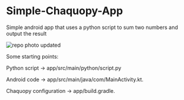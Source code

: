 # Simple-Chaquopy-App
Simple android app that uses a python script to sum two numbers and output the result



![repo photo updated](https://github.com/ahmed-h1ndy/Simple-Chaquopy-App/assets/111510856/14bb8d31-8048-4a33-8fe0-7aa6df0e7656)

Some starting points:

Python script -> app/src/main/python/script.py

Android code -> app/src/main/java/com/MainActivity.kt.

Chaquopy configuration -> app/build.gradle.

